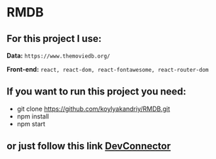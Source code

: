 # RMDB

## For this project I use:
**Data:**
`https://www.themoviedb.org/`

**Front-end:**
`react, react-dom, react-fontawesome, react-router-dom`

## If you want to run this project you need:
- git clone https://github.com/koylyakandriy/RMDB.git
- npm install
- npm start

## or just follow this link [DevConnector](https://koylyakandriy.github.io/RMDB/)
